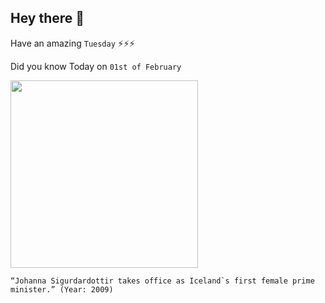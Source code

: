 ## Hey there 👋
Have an amazing `Tuesday` ⚡⚡⚡

Did you know Today on `01st of February`
 
 [<img src="https://www.mtholyoke.edu/~carve22r/classweb/eightwomen/siteimages/sigurdardottir-stewardess.jpg" width="300" />](https://en.wikipedia.org/wiki/J%C3%B3hanna_Sigur%C3%B0ard%C3%B3ttir) 
 ```
“Johanna Sigurdardottir takes office as Iceland`s first female prime minister.” (Year: 2009)
```
